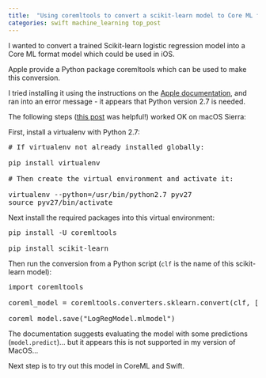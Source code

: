 ```yaml
---
title:  "Using coremltools to convert a scikit-learn model to Core ML format"
categories: swift machine_learning top_post
---
```

I wanted to convert a trained Scikit-learn logistic regression model into a Core ML format model which could be used in iOS.

Apple provide a Python package coremltools which can be used to make this conversion.

I tried installing it using the instructions on the <a href="https://apple.github.io/coremltools/">Apple documentation</a>, and ran into an error message - it appears that Python version 2.7 is needed.

The following steps (<a href="http://satoshi.blogs.com/ml/2017/06/installing-coremltools-on-macos.html">this post</a> was helpful!) worked OK on macOS Sierra:

First, install a virtualenv with Python 2.7:

<pre class="lang:default decode:true " ># If virtualenv not already installed globally:

pip install virtualenv

# Then create the virtual environment and activate it:

virtualenv --python=/usr/bin/python2.7 pyv27
source pyv27/bin/activate</pre> 

Next install the required packages into this virtual environment:

<pre class="lang:default decode:true " >pip install -U coremltools

pip install scikit-learn</pre> 

Then run the conversion from a Python script (<code>clf</code> is the name of this scikit-learn model):

<pre class="lang:default decode:true " >import coremltools

coreml_model = coremltools.converters.sklearn.convert(clf, ["Age"], "Breakdown")

coreml_model.save("LogRegModel.mlmodel")</pre> 

The documentation suggests evaluating the model with some predictions (<code>model.predict</code>)... but it appears this is not supported in my version of MacOS... 

Next step is to try out this model in CoreML and Swift.